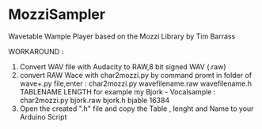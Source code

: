 # MozziSampler
Wavetable Wample Player based on the Mozzi Library by Tim Barrass

WORKAROUND :

1. Convert WAV file with Audacity to RAW,8 bit signed WAV (.raw)
2. convert RAW Wace with char2mozzi.py by command promt in folder of wave+.py file,enter :
   char2mozzi.py wavefilename.raw wavefilename.h TABLENAME LENGTH
for example my Bjork - Vocalsample : char2mozzi.py bjork.raw bjork.h bjable 16384
3. Open the created ".h" file and copy the Table , lenght and Name to your Arduino Script

